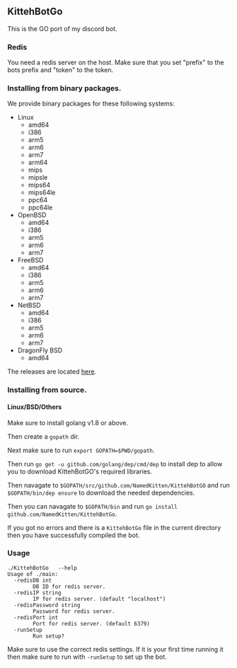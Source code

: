 ## KittehBotGo

This is the GO port of my discord bot.

### Redis

You need a redis server on the host.
Make sure that you set "prefix" to the bots prefix and "token" to the token.

### Installing from binary packages.

We provide binary packages for these following systems:

- Linux
    - amd64
    - i386
    - arm5
    - arm6
    - arm7
    - arm64
    - mips
    - mipsle
    - mips64
    - mips64le
    - ppc64
    - ppc64le
- OpenBSD
    - amd64
    - i386
    - arm5
    - arm6
    - arm7
- FreeBSD
    - amd64
    - i386
    - arm5
    - arm6
    - arm7
- NetBSD
    - amd64
    - i386
    - arm5
    - arm6
    - arm7
- DragonFly BSD
    - amd64

The releases are located [here](https://github.com/NamedKitten/KittehBotGo/releases).

### Installing from source.

#### Linux/BSD/Others

Make sure to install golang v1.8 or above.

Then create a `gopath` dir.    

Next make sure to run `export GOPATH=$PWD/gopath`.

Then run `go get -u github.com/golang/dep/cmd/dep` to install dep to allow you to download KittehBotGO's required libraries.

Then navagate to `$GOPATH/src/github.com/NamedKitten/KittehBotGO` and run `$GOPATH/bin/dep ensure` to download the needed dependencies.

Then you can navagate to `$GOPATH/bin` and run `go install github.com/NamedKitten/KittehBotGo`.

If you got no errors and there is a `KittehBotGo` file in the current directory then you have successfully compiled the bot.


### Usage

```
./KittehBotGo   --help
Usage of ./main:
  -redisDB int
    	DB ID for redis server.
  -redisIP string
    	IP for redis server. (default "localhost")
  -redisPassword string
    	Password for redis server.
  -redisPort int
    	Port for redis server. (default 6379)
  -runSetup
    	Run setup?
```

Make sure to use the correct redis settings.
If it is your first time running it then make sure to run with `-runSetup` to set up the bot.
